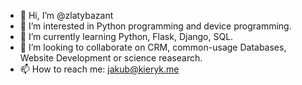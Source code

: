 - 👋 Hi, I’m @zlatybazant
- 👀 I’m interested in Python programming and device programming.
- 🌱 I’m currently learning Python, Flask, Django, SQL. 
- 💞️ I’m looking to collaborate on CRM, common-usage Databases, Website Development or science reasearch. 
- 📫 How to reach me: jakub@kieryk.me

<!---
zlatybazant/zlatybazant is a ✨ special ✨ repository because its `README.md` (this file) appears on your GitHub profile.
You can click the Preview link to take a look at your changes.
--->
